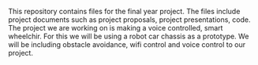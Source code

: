 This repository contains files for the final year project.
The files include project documents such as project proposals, project presentations, code.
The project we are working on is making a voice controlled, smart wheelchir.
For this we will be using a robot car chassis as a prototype.
We will be including obstacle avoidance, wifi control and voice control to our project.
